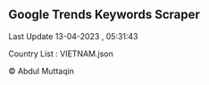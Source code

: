 

## Google Trends Keywords Scraper 
 
Last Update 13-04-2023 , 05:31:43

Country List :
VIETNAM.json



© Abdul Muttaqin 
